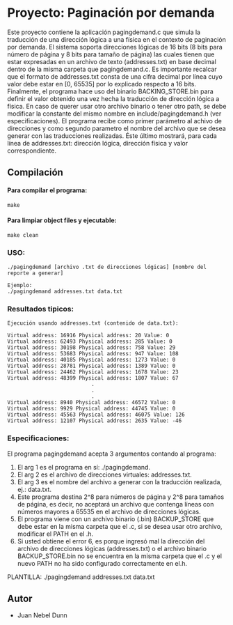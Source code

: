 # Proyecto: Paginación por demanda
Este proyecto contiene la aplicación pagingdemand.c que simula la traducción de una dirección lógica a una física en el contexto de paginación por demanda. El sistema soporta direcciones lógicas de 16 bits (8 bits para número de página y 8 bits para tamaño de página) las cuales tienen que estar expresadas en un archivo de texto (addresses.txt) en base decimal dentro de la misma carpeta que pagingdemand.c. Es importante recalcar que el formato de addresses.txt consta de una cifra decimal por línea cuyo valor debe estar en [0, 65535] por lo explicado respecto a 16 bits. Finalmente, el programa hace uso del binario BACKING_STORE.bin para definir el valor obtenido una vez hecha la traducción de dirección lógica a física. En caso de querer usar otro archivo binario o tener otro path, se debe modificar la constante del mismo nombre en include/pagingdemand.h (ver especificaciones). El programa recibe como primer parámetro al achivo de direcciones y como segundo parametro el nombre del archivo que se desea generar con las traducciones realizadas. Éste último mostrará, para cada línea de addresses.txt: dirección lógica, dirección física y valor correspondiente. 

## Compilación


#### Para compilar el programa:
```
make
```

#### Para limpiar object files y ejecutable:
```
make clean
```

### USO:

```
./pagingdemand [archivo .txt de direcciones lógicas] [nombre del reporte a generar]

Ejemplo:
./pagingdemand addresses.txt data.txt

```
### Resultados tipicos:<br/>

```
Ejecución usando addresses.txt (contenido de data.txt):

Virtual address: 16916 Physical address: 20 Value: 0
Virtual address: 62493 Physical address: 285 Value: 0
Virtual address: 30198 Physical address: 758 Value: 29
Virtual address: 53683 Physical address: 947 Value: 108
Virtual address: 40185 Physical address: 1273 Value: 0
Virtual address: 28781 Physical address: 1389 Value: 0
Virtual address: 24462 Physical address: 1678 Value: 23
Virtual address: 48399 Physical address: 1807 Value: 67
                           .
                           .
                           .
Virtual address: 8940 Physical address: 46572 Value: 0
Virtual address: 9929 Physical address: 44745 Value: 0
Virtual address: 45563 Physical address: 46075 Value: 126
Virtual address: 12107 Physical address: 2635 Value: -46

```



### Especificaciones:<br/>
El programa pagingdemand acepta 3 argumentos contando al programa:
1) El arg 1 es el programa en sí: ./pagingdemand.
2) El arg 2 es el archivo de direcciones virtuales: addresses.txt.
3) El arg 3 es el nombre del archivo a generar con la traducción realizada, ej.: data.txt.
4) Este programa destina 2^8 para números de página y 2^8 para tamaños de página, es decir, no aceptará un archivo que contenga líneas con números mayores a 65535 en el archivo de direcciones lógicas.
5) El programa viene con un archivo binario (.bin) BACKUP_STORE que debe estar en la misma carpeta que el .c, si se desea usar otro archivo, modificar el PATH en el .h.
6) Si usted obtiene el error 6, es porque ingresó mal la dirección del archivo de direcciones lógicas (addresses.txt) o el archivo binario BACKUP_STORE.bin no se encuentra en la misma carpeta que el .c y el nuevo PATH no ha sido configurado correctamente en el.h.




PLANTILLA:          ./pagingdemand addresses.txt data.txt



## Autor
- Juan Nebel Dunn
